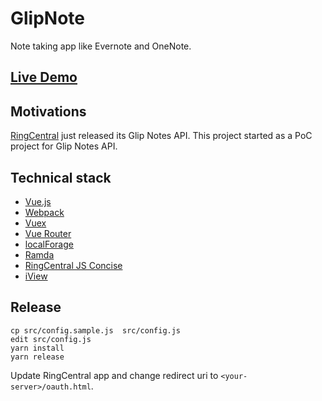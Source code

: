 # GlipNote

Note taking app like Evernote and OneNote.


## [Live Demo](https://tylerlong.github.io/glip-note/)


## Motivations

[RingCentral](https://ringcentral.com/) just released its Glip Notes API. This project started as a PoC project for Glip Notes API.


## Technical stack

- [Vue.js](https://vuejs.org/)
- [Webpack](https://webpack.js.org/)
- [Vuex](https://vuex.vuejs.org/)
- [Vue Router](https://router.vuejs.org/)
- [localForage](https://github.com/localForage/localForage)
- [Ramda](https://ramdajs.com/)
- [RingCentral JS Concise](https://github.com/tylerlong/ringcentral-js-concise)
- [iView](https://www.iviewui.com/)


## Release

```
cp src/config.sample.js  src/config.js
edit src/config.js
yarn install
yarn release
```

Update RingCentral app and change redirect uri to `<your-server>/oauth.html`.
